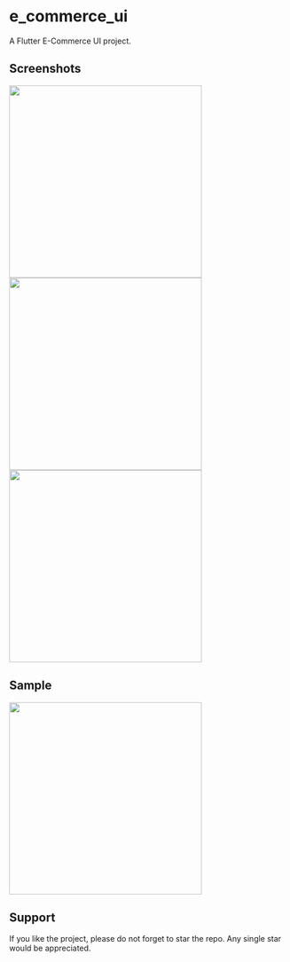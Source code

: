 # e_commerce_ui

A Flutter E-Commerce  UI project.

## Screenshots

[<img src=".docs/screenshots/home.png" width=347>](.docs/screenshots/home.png)
[<img src=".docs/screenshots/detail_1.png" width=347>](.docs/screenshots/detail_1.png)
[<img src=".docs/screenshots/detail_2.png" width=347>](.docs/screenshots/detail_2.png)

## Sample
[<img src=".docs/screenshots/sample.gif" width=347>](.docs/screenshots/sample.gif)


## Support
If you like the project, please do not forget to star the repo. Any single star would be appreciated.
